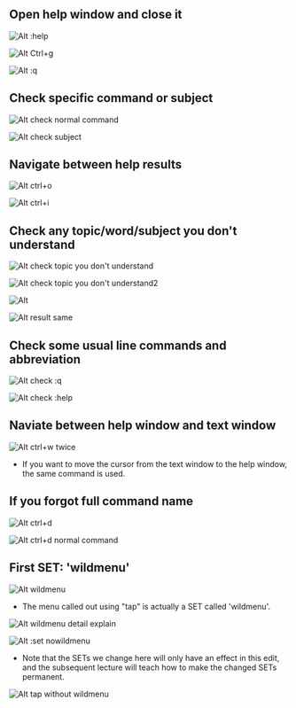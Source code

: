 ## **Open help window and close it**

![Alt :help](pic/17179151962263.jpg)

![Alt Ctrl+g](pic/17179151962264.jpg)

![Alt :q](pic/17179151962265.jpg)

## **Check specific command or subject**

![Alt check normal command](pic/17179151962266.jpg)

![Alt check subject](pic/17179151962267.jpg)

## **Navigate between help results**

![Alt ctrl+o](pic/17179151962268.jpg)

![Alt ctrl+i](pic/17179151962269.jpg)

## **Check any topic/word/subject you don't understand**

![Alt check topic you don't understand](pic/17179151962270.jpg)

![Alt check topic you don't understand2](pic/17179151962271.jpg)

![Alt ](pic/17179151962272.jpg)

![Alt result same](pic/17179151962273.jpg)

## **Check some usual line commands and abbreviation**

![Alt check :q](pic/17179151962274.jpg)

![Alt check :help](pic/17179151962275.jpg)

## **Naviate between help window and text window**

![Alt ctrl+w twice](pic/17179151962276.jpg)

- If you want to move the cursor from the text window to the help window, the same command is used.

## **If you forgot full command name**

![Alt ctrl+d](pic/17179151962277.jpg)

![Alt ctrl+d normal command](pic/17179151962278.jpg)

## **First SET: 'wildmenu'**

![Alt wildmenu](pic/17179151962279.jpg)

- The menu called out using "tap" is actually a SET called 'wildmenu'.

![Alt wildmenu detail explain](pic/17179151962280.jpg)

![Alt :set nowildmenu](pic/17179151962281.jpg)

- Note that the SETs we change here will only have an effect in this edit, and the subsequent lecture will teach how to make the changed SETs permanent.

![Alt tap without wildmenu](pic/17179151962282.jpg)
